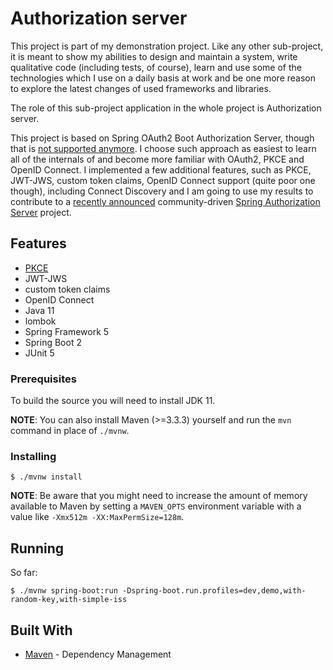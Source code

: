 # Authorization server

This project is part of my demonstration project. Like any other sub-project, it is meant to show my abilities to design and maintain a system, write qualitative code (including tests, of course), learn and use some of the technologies which I use on a daily basis at work and be one more reason to explore the latest changes of used frameworks and libraries.

The role of this sub-project application in the whole project is Authorization server.

This project is based on Spring OAuth2 Boot Authorization Server, though that is [not supported anymore](https://spring.io/blog/2019/11/14/spring-security-oauth-2-0-roadmap-update). I choose such approach as easiest to learn all of the internals of and become more familiar with OAuth2, PKCE and OpenID Connect. I implemented a few additional features, such as PKCE, JWT-JWS, custom token claims, OpenID Connect support (quite poor one though), including Connect Discovery and I am going to use my results to contribute to a [recently announced](https://spring.io/blog/2020/04/15/announcing-the-spring-authorization-server) community-driven [Spring Authorization Server](https://github.com/spring-projects-experimental/spring-authorization-server) project.

## Features
   
   * [PKCE](https://tools.ietf.org/html/rfc7636)
   * JWT-JWS
   * custom token claims
   * OpenID Connect
   * Java 11
   * lombok
   * Spring Framework 5
   * Spring Boot 2
   * JUnit 5

### Prerequisites

To build the source you will need to install JDK 11.

**NOTE**: You can also install Maven (>=3.3.3) yourself and run the `mvn` command in place of `./mvnw`.

### Installing

```
$ ./mvnw install
```

**NOTE**: Be aware that you might need to increase the amount of memory available to Maven by setting a `MAVEN_OPTS` environment variable with a value like `-Xmx512m -XX:MaxPermSize=128m`.

## Running

So far:
```
$ ./mvnw spring-boot:run -Dspring-boot.run.profiles=dev,demo,with-random-key,with-simple-iss
```

## Built With

* [Maven](https://maven.apache.org/) - Dependency Management
